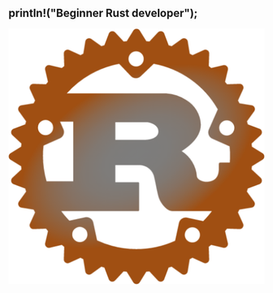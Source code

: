 ## println!("Beginner Rust developer");
<img src="https://github.com/sfgxdfdfg/sfgxdfdfg/blob/main/rust%20logo.png">
